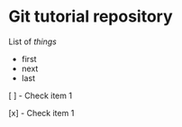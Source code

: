 # Git tutorial repository

List of *things*

- first
- next 
- last

[ ] - Check item 1 

[x] - Check item 1 

